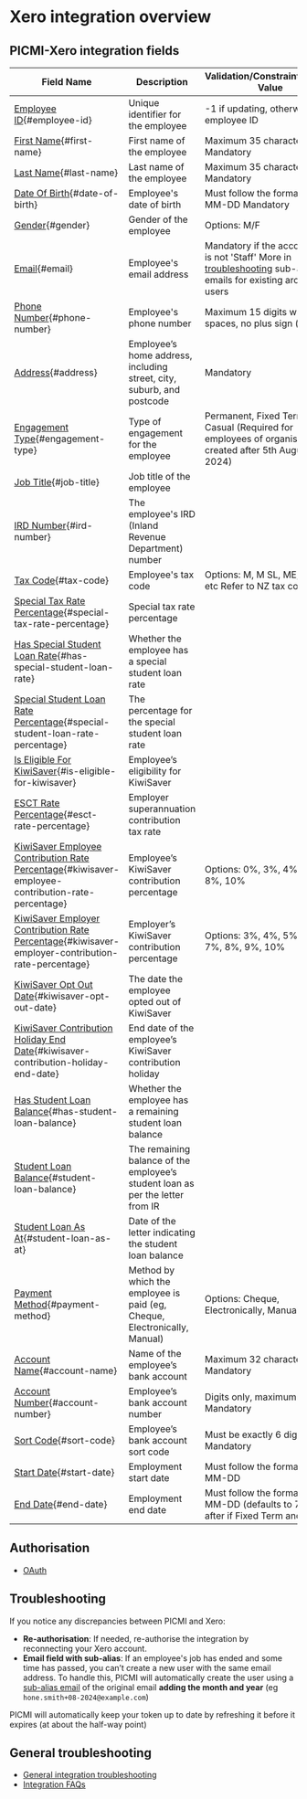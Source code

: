 # Xero integration overview



## PICMI-Xero integration fields

| Field Name                                                                                                                                            | Description                                                                    | Validation/Constraint/Default Value                                                                                                   | Source                    |
|-------------------------------------------------------------------------------------------------------------------------------------------------------|--------------------------------------------------------------------------------|---------------------------------------------------------------------------------------------------------------------------------------|---------------------------|
| [Employee ID](#employee-id){#employee-id}                                                                                                             | Unique identifier for the employee                                             | -1 if updating, otherwise uses employee ID                                                                                            | Integration Configuration |
| [First Name](#first-name){#first-name}                                                                                                                | First name of the employee                                                     | Maximum 35 characters Mandatory                                                                                                       | Personal Information      |
| [Last Name](#last-name){#last-name}                                                                                                                   | Last name of the employee                                                      | Maximum 35 characters Mandatory                                                                                                       | Personal Information      |
| [Date Of Birth](#date-of-birth){#date-of-birth}                                                                                                       | Employee's date of birth                                                       | Must follow the format YYYY-MM-DD Mandatory                                                                                           | Job                       |
| [Gender](#gender){#gender}                                                                                                                            | Gender of the employee                                                         | Options: M/F                                                                                                                          | Personal Information      |
| [Email](#email){#email}                                                                                                                               | Employee's email address                                                       | Mandatory if the account type is not 'Staff' More in [troubleshooting](#troubleshooting) sub-alias emails for existing archived users | Job                       |
| [Phone Number](#phone-number){#phone-number}                                                                                                          | Employee's phone number                                                        | Maximum 15 digits with single spaces, no plus sign (+)                                                                                | Personal Information      |
| [Address](#address){#address}                                                                                                                         | Employee’s home address, including street, city, suburb, and postcode          | Mandatory                                                                                                                             | Personal Information      |
| [Engagement Type](#engagement-type){#engagement-type}                                                                                                 | Type of engagement for the employee                                            | Permanent, Fixed Term, Casual (Required for employees of organisations created after 5th August 2024)                                 | Integration Configuration |
| [Job Title](#job-title){#job-title}                                                                                                                   | Job title of the employee                                                      |                                                                                                                                       | Job                       |
| [IRD Number](#ird-number){#ird-number}                                                                                                                | The employee's IRD (Inland Revenue Department) number                          |                                                                                                                                       | Personal Information      |
| [Tax Code](#tax-code){#tax-code}                                                                                                                      | Employee's tax code                                                            | Options: M, M SL, ME, ME SL, etc Refer to NZ tax codes                                                                                | Personal Information      |
| [Special Tax Rate Percentage](#special-tax-rate-percentage){#special-tax-rate-percentage}                                                             | Special tax rate percentage                                                    |                                                                                                                                       | Personal Information      |
| [Has Special Student Loan Rate](#has-special-student-loan-rate){#has-special-student-loan-rate}                                                       | Whether the employee has a special student loan rate                           |                                                                                                                                       | Personal Information      |
| [Special Student Loan Rate Percentage](#special-student-loan-rate-percentage){#special-student-loan-rate-percentage}                                  | The percentage for the special student loan rate                               |                                                                                                                                       | Personal Information      |
| [Is Eligible For KiwiSaver](#is-eligible-for-kiwisaver){#is-eligible-for-kiwisaver}                                                                   | Employee’s eligibility for KiwiSaver                                           |                                                                                                                                       | Job                       |
| [ESCT Rate Percentage](#esct-rate-percentage){#esct-rate-percentage}                                                                                  | Employer superannuation contribution tax rate                                  |                                                                                                                                       | Job                       |
| [KiwiSaver Employee Contribution Rate Percentage](#kiwisaver-employee-contribution-rate-percentage){#kiwisaver-employee-contribution-rate-percentage} | Employee’s KiwiSaver contribution percentage                                   | Options: 0%, 3%, 4%, 6%, 8%, 10%                                                                                                      | Personal Information      |
| [KiwiSaver Employer Contribution Rate Percentage](#kiwisaver-employer-contribution-rate-percentage){#kiwisaver-employer-contribution-rate-percentage} | Employer’s KiwiSaver contribution percentage                                   | Options: 3%, 4%, 5%, 6%, 7%, 8%, 9%, 10%                                                                                              | Integration Configuration |
| [KiwiSaver Opt Out Date](#kiwisaver-opt-out-date){#kiwisaver-opt-out-date}                                                                            | The date the employee opted out of KiwiSaver                                   |                                                                                                                                       | Job                       |
| [KiwiSaver Contribution Holiday End Date](#kiwisaver-contribution-holiday-end-date){#kiwisaver-contribution-holiday-end-date}                         | End date of the employee’s KiwiSaver contribution holiday                      |                                                                                                                                       | Job                       |
| [Has Student Loan Balance](#has-student-loan-balance){#has-student-loan-balance}                                                                      | Whether the employee has a remaining student loan balance                      |                                                                                                                                       | Personal Information      |
| [Student Loan Balance](#student-loan-balance){#student-loan-balance}                                                                                  | The remaining balance of the employee’s student loan as per the letter from IR |                                                                                                                                       | Personal Information      |
| [Student Loan As At](#student-loan-as-at){#student-loan-as-at}                                                                                        | Date of the letter indicating the student loan balance                         |                                                                                                                                       | Personal Information      |
| [Payment Method](#payment-method){#payment-method}                                                                                                    | Method by which the employee is paid (eg, Cheque, Electronically, Manual)      | Options: Cheque, Electronically, Manual                                                                                               | Integration Configuration |
| [Account Name](#account-name){#account-name}                                                                                                          | Name of the employee’s bank account                                            | Maximum 32 characters Mandatory                                                                                                       | Personal Information      |
| [Account Number](#account-number){#account-number}                                                                                                    | Employee’s bank account number                                                 | Digits only, maximum 8 digits Mandatory                                                                                               | Personal Information      |
| [Sort Code](#sort-code){#sort-code}                                                                                                                   | Employee’s bank account sort code                                              | Must be exactly 6 digits Mandatory                                                                                                    | Personal Information      |
| [Start Date](#start-date){#start-date}                                                                                                                | Employment start date                                                          | Must follow the format YYYY-MM-DD                                                                                                     | Job                       |
| [End Date](#end-date){#end-date}                                                                                                                      | Employment end date                                                            | Must follow the format YYYY-MM-DD (defaults to 7 days after if Fixed Term and empty)                                                  | Job                       |

## Authorisation

* [OAuth](integrations.md#different-ways-to-authorise-picmi-to-transfer-data)

## Troubleshooting

If you notice any discrepancies between PICMI and Xero:

- **Re-authorisation**: If needed, re-authorise the integration by reconnecting your Xero account.
- **Email field with sub-alias**: If an employee's job has ended and some time has passed, you can’t create a new user
  with the same email
  address. To handle this, PICMI will automatically create the user using a [sub-alias email](../faqs#emails) of the
  original email **adding the month and year** (eg `hone.smith+08-2024@example.com`)

<prompt>

PICMI will automatically keep your token up to date by refreshing it before it expires (at about the half-way point)

</prompt>

<explanation>

## General troubleshooting

- [General integration troubleshooting](integrations#troubleshooting)
- [Integration FAQs](../faqs#integrations)

</explanation>

